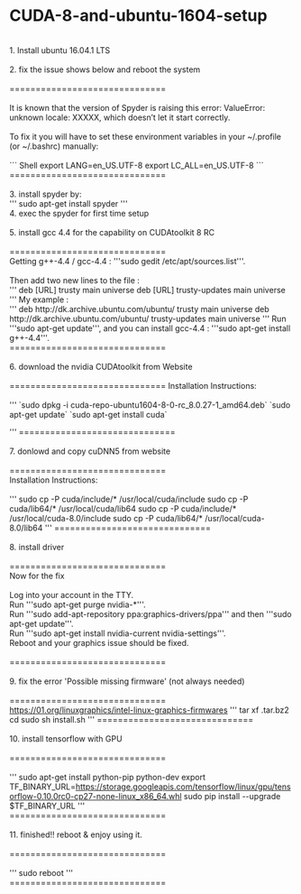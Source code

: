 # CUDA-8-and-ubuntu-1604-setup
<br />
1. Install ubuntu 16.04.1 LTS<br />
<br />
2. fix the issue shows below and reboot the system<br />
<br />
==============================<br />
<br />
It is known that the version of Spyder is raising this error: ValueError: unknown locale: XXXXX, which doesn’t let it start correctly.<br />
<br />
To fix it you will have to set these environment variables in your ~/.profile (or ~/.bashrc) manually:<br />
<br />
``` Shell
export LANG=en_US.UTF-8
export LC_ALL=en_US.UTF-8
```
<br />
==============================<br />
<br />
3. install spyder by:<br />
'''
sudo apt-get install spyder
'''
<br />
4. exec the spyder for first time setup<br />
<br />
5. install gcc 4.4 for the capability on CUDAtoolkit 8 RC<br />
<br />
==============================<br />
Getting g++-4.4 / gcc-4.4 : '''sudo gedit /etc/apt/sources.list'''.<br />
<br />
Then add two new lines to the file :<br />
'''
deb [URL] trusty main universe
deb [URL] trusty-updates main universe
'''
My example :<br />
'''
deb http://dk.archive.ubuntu.com/ubuntu/ trusty main universe
deb http://dk.archive.ubuntu.com/ubuntu/ trusty-updates main universe
'''
Run '''sudo apt-get update''', and you can install gcc-4.4 : '''sudo apt-get install g++-4.4'''.<br />
==============================<br />
<br />
6. download the nvidia CUDAtoolkit from Website<br />
<br />
==============================
Installation Instructions:<br />
<br />
'''
  `sudo dpkg -i cuda-repo-ubuntu1604-8-0-rc_8.0.27-1_amd64.deb`
  `sudo apt-get update`
  `sudo apt-get install cuda`

'''
==============================<br />
<br />
7. donlowd and copy cuDNN5 from website<br />
<br />
==============================<br />
Installation Instructions:<br />
<br />
'''
  sudo cp -P cuda/include/* /usr/local/cuda/include
  sudo cp -P cuda/lib64/* /usr/local/cuda/lib64
  sudo cp -P cuda/include/* /usr/local/cuda-8.0/include
  sudo cp -P cuda/lib64/* /usr/local/cuda-8.0/lib64
'''
==============================<br />
<br />
8. install driver<br />
<br />
==============================<br />
Now for the fix<br />
<br />
    Log into your account in the TTY.<br />
    Run '''sudo apt-get purge nvidia-*'''.<br />
    Run '''sudo add-apt-repository ppa:graphics-drivers/ppa''' and then '''sudo apt-get update'''.<br />
    Run '''sudo apt-get install nvidia-current nvidia-settings'''.<br />
    Reboot and your graphics issue should be fixed.<br />
<br />
==============================<br />
<br />
9. fix the error 'Possible missing firmware' (not always needed)<br />
<br />
==============================<br />
https://01.org/linuxgraphics/intel-linux-graphics-firmwares
'''
  tar xf <filename>.tar.bz2
  cd <foldername>
  sudo sh install.sh
'''
==============================<br />
<br />
10. install tensorflow with GPU<br />
<br />
==============================<br />
<br />
'''
  sudo apt-get install python-pip python-dev
  export TF_BINARY_URL=https://storage.googleapis.com/tensorflow/linux/gpu/tensorflow-0.10.0rc0-cp27-none-linux_x86_64.whl
  sudo pip install --upgrade $TF_BINARY_URL
'''
<br />
==============================<br />
<br />
11. finished!!  reboot & enjoy using it.<br />
<br />
==============================<br />
<br />
'''
sudo reboot
'''
<br />
==============================<br />
<br />
